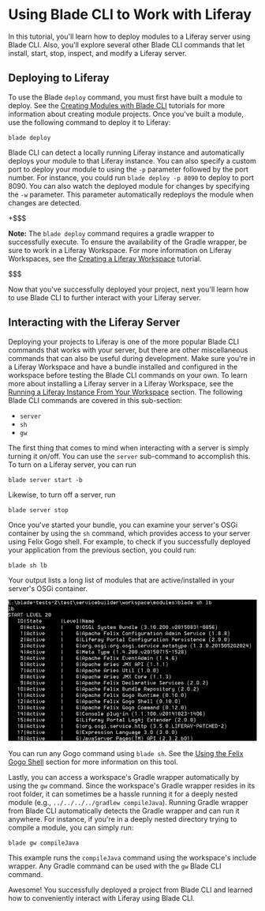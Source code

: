 # Using Blade CLI to Work with Liferay [](id=using-blade-cli-to-work-with-liferay)

In this tutorial, you'll learn how to deploy modules to a Liferay server using
Blade CLI. Also, you'll explore several other Blade CLI commands that let
install, start, stop, inspect, and modify a Liferay server.

## Deploying to Liferay [](id=deploying-to-liferay)

To use the Blade `deploy` command, you must first have built a module to deploy.
See the [Creating Modules with Blade CLI](/develop/tutorials/-/knowledge_base/7-0/creating-modules-with-blade-cli)
tutorials for more information about creating module projects. Once you've built
a module, use the following command to deploy it to Liferay:

    blade deploy

Blade CLI can detect a locally running Liferay instance and automatically
deploys your module to that Liferay instance. You can also specify a custom port
to deploy your module to using the `-p` parameter followed by the port number.
For instance, you could run `blade deploy -p 8090` to deploy to port 8090. You
can also watch the deployed module for changes by specifying the `-w` parameter.
This parameter automatically redeploys the module when changes are detected.

+$$$

**Note:** The `blade deploy` command requires a gradle wrapper to successfully
execute. To ensure the availability of the Gradle wrapper, be sure to work in a
Liferay Workspace. For more information on Liferay Workspaces, see the
[Creating a Liferay Workspace](/develop/tutorials/-/knowledge_base/7-0/creating-a-liferay-workspace)
tutorial.

$$$

Now that you've successfully deployed your project, next you'll learn how to
use Blade CLI to further interact with your Liferay server.

## Interacting with the Liferay Server [](id=interacting-with-the-liferay-server)

Deploying your projects to Liferay is one of the more popular Blade CLI commands
that works with your server, but there are other miscellaneous commands that can
also be useful during development. Make sure you're in a Liferay Workspace and
have a bundle installed and configured in the workspace before testing the Blade
CLI commands on your own. To learn more about installing a Liferay server in a
Liferay Workspace, see the
[Running a Liferay Instance From Your Workspace](/develop/tutorials/-/knowledge_base/7-0/creating-a-liferay-workspace#running-a-liferay-instance-from-your-workspace)
section. The following Blade CLI commands are covered in this sub-section:

- `server`
- `sh`
- `gw`

The first thing that comes to mind when interacting with a server is simply
turning it on/off. You can use the `server` sub-command to accomplish this. To
turn on a Liferay server, you can run

    blade server start -b

Likewise, to turn off a server, run

    blade server stop

Once you've started your bundle, you can examine your server's OSGi container by
using the `sh` command, which provides access to your server using Felix Gogo
shell. For example, to check if you successfully deployed your application from
the previous section, you could run:

    blade sh lb

Your output lists a long list of modules that are active/installed in your
server's OSGi container.

![Figure 1: Blade CLI accesses the Gogo shell script to run the `lb` command.](../../../images/blade-sh.png)

You can run any Gogo command using `blade sh`. See the
[Using the Felix Gogo Shell](/develop/reference/-/knowledge_base/7-0/using-the-felix-gogo-shell)
section for more information on this tool.

Lastly, you can access a workspace's Gradle wrapper automatically by using the
`gw` command. Since the workspace's Gradle wrapper resides in its root folder,
it can sometimes be a hassle running it for a deeply nested module (e.g.,
`../../../../gradlew compileJava`). Running Gradle wrapper from Blade CLI
automatically detects the Gradle wrapper and can run it anywhere. For instance,
if you're in a deeply nested directory trying to compile a module, you can
simply run:

    blade gw compileJava

This example runs the `compileJava` command using the workspace's include
wrapper. Any Gradle command can be used with the `gw` Blade CLI command.

Awesome! You successfully deployed a project from Blade CLI and learned how to
conveniently interact with Liferay using Blade CLI.
